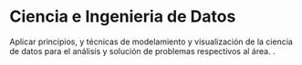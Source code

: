 # Ciencia e Ingenieria de Datos
Aplicar principios, y técnicas de modelamiento y visualización de la ciencia de datos para el análisis y solución de problemas respectivos al área. .
